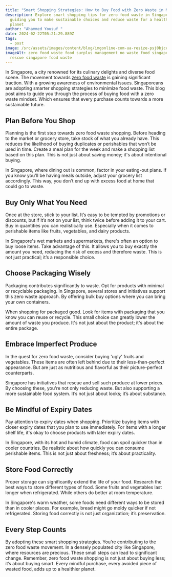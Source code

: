 ```yaml
---
title: "Smart Shopping Strategies: How to Buy Food with Zero Waste in Mind"
description: Explore smart shopping tips for zero food waste in Singapore,
  guiding you to make sustainable choices and reduce waste for a healthier
  planet
author: "Ahammed Yousuf "
date: 2024-02-22T05:21:29.889Z
tags:
  - post
image: /src/assets/images/content/blog/imgonline-com-ua-resize-psj0bjcee7.jpg
imageAlt: zero food waste food surplus management no waste food singapore food
  rescue singapore food waste
---
```


In Singapore, a city renowned for its culinary delights and diverse food scene. The movement towards [zero food waste](https://d2l.sg/) is gaining significant traction. With a growing awareness of environmental issues. Singaporeans are adopting smarter shopping strategies to minimize food waste. This blog post aims to guide you through the process of buying food with a zero waste mindset. Which ensures that every purchase counts towards a more sustainable future.

## Plan Before You Shop

Planning is the first step towards zero food waste shopping. Before heading to the market or grocery store, take stock of what you already have. This reduces the likelihood of buying duplicates or perishables that won’t be used in time. Create a meal plan for the week and make a shopping list based on this plan. This is not just about saving money; it's about intentional buying.

In Singapore, where dining out is common, factor in your eating-out plans. If you know you'll be having meals outside, adjust your grocery list accordingly. This way, you don’t end up with excess food at home that could go to waste.

## **Buy Only What You Need**

Once at the store, stick to your list. It’s easy to be tempted by promotions or discounts, but if it’s not on your list, think twice before adding it to your cart. Buy in quantities you can realistically use. Especially when it comes to perishable items like fruits, vegetables, and dairy products.

In Singapore's wet markets and supermarkets, there's often an option to buy loose items. Take advantage of this. It allows you to buy exactly the amount you need, reducing the risk of excess and therefore waste. This is not just practical; it’s a responsible choice.

## **Choose Packaging Wisely**

Packaging contributes significantly to waste. Opt for products with minimal or recyclable packaging. In Singapore, several stores and initiatives support this zero waste approach. By offering bulk buy options where you can bring your own containers.

When shopping for packaged good. Look for items with packaging that you know you can reuse or recycle. This small choice can greatly lower the amount of waste you produce. It's not just about the product; it's about the entire package.

## **Embrace Imperfect Produce**

In the quest for zero food waste, consider buying 'ugly' fruits and vegetables. These items are often left behind due to their less-than-perfect appearance. But are just as nutritious and flavorful as their picture-perfect counterparts.

Singapore has initiatives that rescue and sell such produce at lower prices. By choosing these, you're not only reducing waste. But also supporting a more sustainable food system. It’s not just about looks; it’s about substance.

## **Be Mindful of Expiry Dates**

Pay attention to expiry dates when shopping. Prioritize buying items with closer expiry dates that you plan to use immediately. For items with a longer shelf life, it's okay to choose products with later expiry dates.

In Singapore, with its hot and humid climate, food can spoil quicker than in cooler countries. Be realistic about how quickly you can consume perishable items. This is not just about freshness; it’s about practicality.

## **Store Food Correctly**

Proper storage can significantly extend the life of your food. Research the best ways to store different types of food. Some fruits and vegetables last longer when refrigerated. While others do better at room temperature.

In Singapore's warm weather, some foods need different ways to be stored than in cooler places. For example, bread might go moldy quicker if not refrigerated. Storing food correctly is not just organization; it’s preservation.

## **Every Step Counts**

By adopting these smart shopping strategies. You’re contributing to the zero food waste movement. In a densely populated city like Singapore, where resources are precious. These small steps can lead to significant change. Remember, zero food waste shopping is not just about buying less; it’s about buying smart. Every mindful purchase, every avoided piece of wasted food, adds up to a healthier planet.
